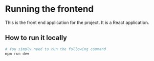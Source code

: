 # Running the frontend

This is the front end application for the project. It is a React application.

## How to run it locally
```powershell
# You simply need to run the following command
npm run dev
```